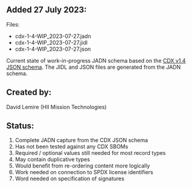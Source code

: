 ## Added 27 July 2023:

Files:
 * cdx-1-4-WIP_2023-07-27.jadn
 * cdx-1-4-WIP_2023-07-27.jidl
 * cdx-1-4-WIP_2023-07-27.json
  
Current state of work-in-progress JADN schema based on the [CDX v1.4 JSON schema](https://github.com/CycloneDX/specification/blob/master/schema/bom-1.4.schema.json).  The JIDL and JSON files are generated from the JADN schema.

## Created by: 
David Lemire (HII Mission Technologies)

## Status:

 1) Complete JADN capture from the CDX JSON schema
 2) Has not been tested against any CDX SBOMs
 3) Required / optional values still needed for most record types
 4) May contain duplicative types
 5) Would benefit from re-ordering content more logically
 6) Work needed on connection to SPDX license identifiers
 7) Word needed on specification of signatures
